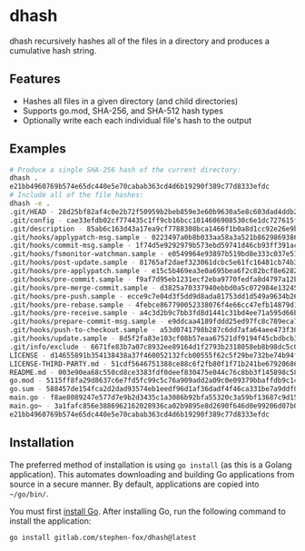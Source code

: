 # dhash

dhash recursively hashes all of the files in a directory and produces
a cumulative hash string.

## Features

- Hashes all files in a given directory (and child directories)
- Supports go.mod, SHA-256, and SHA-512 hash types
- Optionally write each each individual file's hash to the output

## Examples

```sh
# Produce a single SHA-256 hash of the current directory:
dhash .
e21bb4960769b574e65dc440e5e70cabab363cd4d6b19290f389c77d8333efdc
# Include all of the file hashes:
dhash -e .
.git/HEAD - 28d25bf82af4c0e2b72f50959b2beb859e3e60b9630a5e8c603dad4ddb2b6e80
.git/config - cae33efdb02cf774435c1ff9cb16bcc1014606908530c6e1dc727615fe3e8cda
.git/description - 85ab6c163d43a17ea9cf7788308bca1466f1b0a8d1cc92e26e9bf63da4062aee
.git/hooks/applypatch-msg.sample - 0223497a0b8b033aa58a3a521b8629869386cf7ab0e2f101963d328aa62193f7
.git/hooks/commit-msg.sample - 1f74d5e9292979b573ebd59741d46cb93ff391acdd083d340b94370753d92437
.git/hooks/fsmonitor-watchman.sample - e0549964e93897b519bd8e333c037e51fff0f88ba13e086a331592bf801fa1d0
.git/hooks/post-update.sample - 81765af2daef323061dcbc5e61fc16481cb74b3bac9ad8a174b186523586f6c5
.git/hooks/pre-applypatch.sample - e15c5b469ea3e0a695bea6f2c82bcf8e62821074939ddd85b77e0007ff165475
.git/hooks/pre-commit.sample - f9af7d95eb1231ecf2eba9770fedfa8d4797a12b02d7240e98d568201251244a
.git/hooks/pre-merge-commit.sample - d3825a70337940ebbd0a5c072984e13245920cdf8898bd225c8d27a6dfc9cb53
.git/hooks/pre-push.sample - ecce9c7e04d3f5dd9d8ada81753dd1d549a9634b26770042b58dda00217d086a
.git/hooks/pre-rebase.sample - 4febce867790052338076f4e66cc47efb14879d18097d1d61c8261859eaaa7b3
.git/hooks/pre-receive.sample - a4c3d2b9c7bb3fd8d1441c31bd4ee71a595d66b44fcf49ddb310252320169989
.git/hooks/prepare-commit-msg.sample - e9ddcaa4189fddd25ed97fc8c789eca7b6ca16390b2392ae3276f0c8e1aa4619
.git/hooks/push-to-checkout.sample - a53d0741798b287c6dd7afa64aee473f305e65d3f49463bb9d7408ec3b12bf5f
.git/hooks/update.sample - 8d5f2fa83e103cf08b57eaa67521df9194f45cbdbcb37da52ad586097a14d106
.git/info/exclude - 6671fe83b7a07c8932ee89164d1f2793b2318058eb8b98dc5c06ee0a5a3b0ec1
LICENSE - d14655891b354138438a37f460052132fcb00555f62c5f29be732be74b94ff0e
LICENSE-THIRD-PARTY.md - 51cdf5646751388ce88c6f2fb80f1f71b241be6792068602c23f54e1ede7ad40
README.md - 003e90ea68c550cd8ce3383fdf0deef830475e044c76c8bb3f145898c583cc4a
go.mod - 5115ff8fa29d8637c6e7fd5fc99c5c76a909add2a09c0e09379bbaffdb9c147a
go.sum - 588457de154fca2d2dad93574eb1eedf96d1af36dadf4f46ca331be7a9ddf087
main.go - f8ae8089247e577d7e9b2d3435c1a3086b92bfa55320c3a59bf13687c9d15093
main.go~ - 3a1fafc856e3886962162028936ca02b9895e8d2690f646d0e99206d07b06477
e21bb4960769b574e65dc440e5e70cabab363cd4d6b19290f389c77d8333efdc
```

## Installation

The preferred method of installation is using `go install` (as this is
a Golang application). This automates downloading and building Go
applications from source in a secure manner. By default, applications
are copied into `~/go/bin/`.

You must first [install Go](https://golang.org/doc/install). After installing
Go, run the following command to install the application:

```sh
go install gitlab.com/stephen-fox/dhash@latest
```
